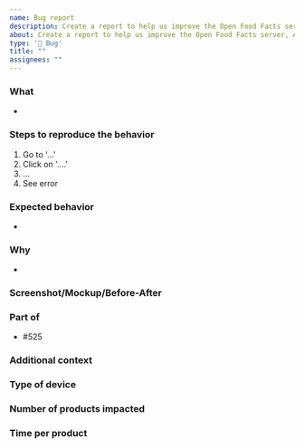 ```yaml
---
name: Bug report
description: Create a report to help us improve the Open Food Facts server, API or web app
about: Create a report to help us improve the Open Food Facts server, API or web app
type: '🐛 Bug'
title: ""
assignees: ""
---
```


### What
- <!-- Describe the issue clearly, please add - after each carriage return to add a bullet point for legibility -->

### Steps to reproduce the behavior
<!-- Please replace this by the actual steps, or delete it if not relevant -->
1. Go to '...'
2. Click on '....'
3. …
4. See error

### Expected behavior
- <!-- A clear and concise description of what you expected to happen. -->

### Why
- <!-- Why it's important, optional, delete if empty -->

### Screenshot/Mockup/Before-After
<!-- Add a screenshot or a mockup to help others visualize the probem or solution, optional, delete if empty -->

### Part of
- #525 <!-- Add the issue number preceded by # (that also allows searching by name for similar issues) --> 

### Additional context
<!-- Add any other context or screenshots about the feature request here, delete if empty) --> 

### Type of device
<!-- How were you accessing ProductOpener when you experienced the bug? --> 
<!-- 
- Browser: name (ie. Firefox or Safari) and version (eg. 91.0.2)
- Data export (eg. MongoDB, CSV)
- Operating System  Eg. Linux( Ubantu, Fedora, Arch, etc ), MacOS, Windows.      It's Mainly for developers issues related.
- REST-API
- Other
 --> 

### Number of products impacted
<!-- If relevant, number (or estimate) of products impacted by the feature at the time of creation of the issue -->

### Time per product
<!-- Estimate of timeloss provoked or saved by the issue, per product --> 
